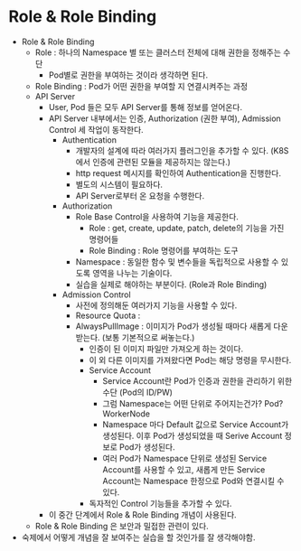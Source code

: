 # Role & Role Binding
- Role & Role Binding
    - Role : 하나의 Namespace 별 또는 클러스터 전체에 대해 권한을 정해주는 수단
        - Pod별로 권한을 부여하는 것이라 생각하면 된다.
    - Role Binding : Pod가 어떤 권한을 부여할 지 연결시켜주는 과정
    - API Server
        - User, Pod 들은 모두 API Server를 통해 정보를 얻어온다.
        - API Server 내부에서는 인증, Authorization (권한 부여), Admission Control 세 작업이 동작한다.
            - Authentication
                - 개발자의 설계에 따라 여러가지 플러그인을 추가할 수 있다. (K8S에서 인증에 관련된 모듈을 제공하지는 않는다.)
                - http request 메시지를 확인하여 Authentication을 진행한다.
                - 별도의 시스템이 필요하다.
                - API Server로부터 온 요청을 수행한다.
            - Authorization
                - Role Base Control을 사용하여 기능을 제공한다.
                    - Role : get, create, update, patch, delete의 기능을 가진 명령어들
                    - Role Binding : Role 명령어를 부여하는 도구
                - Namespace : 동일한 함수 및 변수들을 독립적으로 사용할 수 있도록 영역을 나누는 기술이다.
                - 실습을 실제로 해야하는 부분이다. (Role과 Role Binding)
            - Admission Control
                - 사전에 정의해둔 여러가지 기능을 사용할 수 있다.
                - Resource Quota : 
                - AlwaysPullImage : 이미지가 Pod가 생성될 때마다 새롭게 다운받는다. (보통 기본적으로 써놓는다.)
                    - 인증이 된 이미지 파일만 가져오게 하는 것이다.
                    - 이 외 다른 이미지를 가져왔다면 Pod는 해당 명령을 무시한다.
                    - Service Account
                        - Service Account란 Pod가 인증과 권한을 관리하기 위한 수단 (Pod의 ID/PW)
                        - 그럼 Namespace는 어떤 단위로 주어지는건가? Pod? WorkerNode
                        - Namespace 마다 Default 값으로 Service Account가 생성된다. 이후 Pod가 생성되었을 때 Serive Account 정보로 Pod가 생성된다.
                        - 여러 Pod가 Namespace 단위로 생성된 Service Account를 사용할 수 있고, 새롭게 만든 Service Account는 Namespace 한정으로 Pod와 연결시킬 수 있다.
                    - 독자적인 Control 기능들을 추가할 수 있다.
        - 이 중간 단계에서 Role & Role Binding 개념이 사용된다.
    - Role & Role Binding 은 보안과 밀접한 관련이 있다.
- 숙제에서 어떻게 개념을 잘 보여주는 실습을 할 것인가를 잘 생각해야함.